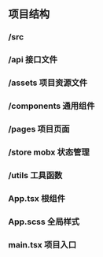 ## 项目结构

### /src

### /api 接口文件

### /assets 项目资源文件

### /components 通用组件

### /pages 项目页面

### /store mobx 状态管理

### /utils 工具函数

### App.tsx 根组件

### App.scss 全局样式

### main.tsx 项目入口
